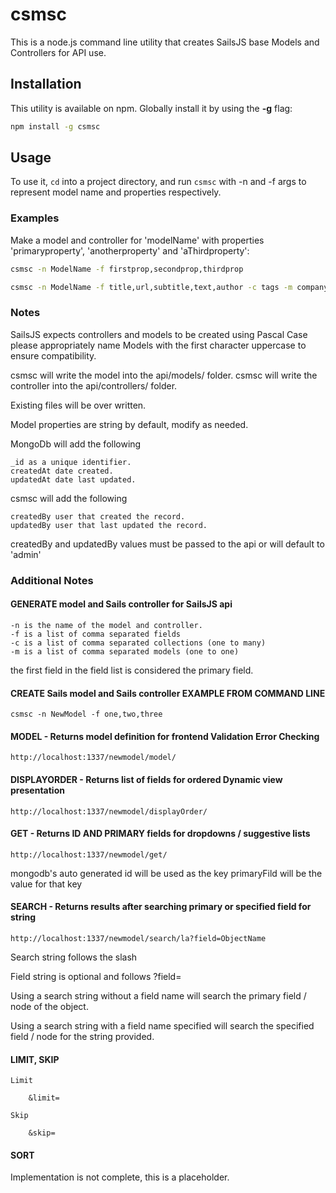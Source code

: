 # csmsc

This is a node.js command line utility that creates SailsJS base Models and Controllers for API use.

## Installation

This utility is available on npm. Globally install it by using the **-g** flag:

```bash
npm install -g csmsc
```

## Usage

To use it, `cd` into a project directory, and run `csmsc` with -n and -f args to represent model name and properties respectively.

### Examples

Make a model and controller for 'modelName' with properties 'primaryproperty', 'anotherproperty' and 'aThirdproperty':

```bash
csmsc -n ModelName -f firstprop,secondprop,thirdprop
```

```bash
csmsc -n ModelName -f title,url,subtitle,text,author -c tags -m company
```

### Notes

SailsJS expects controllers and models to be created using Pascal Case please appropriately name Models with the first character uppercase to ensure compatibility.

csmsc will write the model into the api/models/ folder.
csmsc will write the controller into the api/controllers/ folder.

Existing files will be over written.

Model properties are string by default, modify as needed.

MongoDb will add the following

	_id as a unique identifier.
	createdAt date created.
	updatedAt date last updated.

csmsc will add the following

	createdBy user that created the record.
	updatedBy user that last updated the record.

createdBy and updatedBy values must be passed to the api or will default to 'admin'


### Additional Notes

#### GENERATE model and Sails controller for SailsJS api
	
	-n is the name of the model and controller.
	-f is a list of comma separated fields
	-c is a list of comma separated collections (one to many)
	-m is a list of comma separated models (one to one)

the first field in the field list is considered the primary field.
		
#### CREATE Sails model and Sails controller EXAMPLE FROM COMMAND LINE

	csmsc -n NewModel -f one,two,three 

#### MODEL - Returns model definition for frontend Validation Error Checking

	http://localhost:1337/newmodel/model/

#### DISPLAYORDER - Returns list of fields for ordered Dynamic view presentation

	http://localhost:1337/newmodel/displayOrder/

#### GET - Returns ID AND PRIMARY fields for dropdowns / suggestive lists

	http://localhost:1337/newmodel/get/

mongodb's auto generated id will be used as the key
primaryFild will be the value for that key

#### SEARCH - Returns results after searching primary or specified field for string

	http://localhost:1337/newmodel/search/la?field=ObjectName

Search string follows the slash

Field string is optional and follows ?field=

Using a search string without a field name will search the primary field / node of the object.

Using a search string with a field name specified will search the specified field / node for the string provided.

#### LIMIT, SKIP

	Limit

		&limit=

	Skip

		&skip= 

#### SORT

Implementation is not complete, this is a placeholder.
